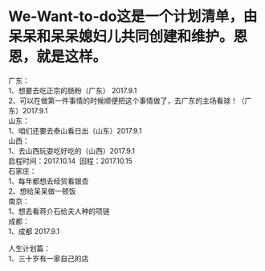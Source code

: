 # We-Want-to-do这是一个计划清单，由呆呆和呆呆媳妇儿共同创建和维护。恩恩，就是这样。
广东：<br>
1、想要去吃正宗的肠粉（广东） 2017.9.1<br>
2、可以在做第一件事情的时候顺便把这个事情做了，去广东的主场看球！（广东）2017.9.1<br>
山东：<br>
1、咱们还要去泰山看日出（山东）2017.9.1<br>
山西：<br>
1、去山西玩耍吃好吃的（山西）2017.9.1<br>
 启程时间：2017.10.14  回程：2017.10.15<br>
石家庄：<br>
1、每年都想去经贸看银杏<br>
2、想给呆呆做一顿饭<br>
南京：<br>
1、想去看蒋介石给夫人种的项链<br>
成都：<br>
1、成都    2017.9.1<br>

人生计划篇：<br>
1、三十岁有一家自己的店<br>

